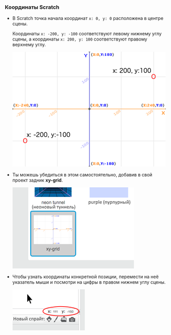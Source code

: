 ### Координаты Scratch

+ В Scratch точка начала координат `x: 0, y: 0` расположена в центре сцены.
    
    Координаты `x: -200, y: -100` соответствуют левому нижнему углу сцены, а координаты `x: 200, y: 100` соответствуют правому верхнему углу.
    
    ![Координаты этапа](images/coordinates-stage.png)

+ Ты можешь убедиться в этом самостоятельно, добавив в свой проект задник **xy-grid**.
    
    ![Координаты этапа](images/coordinates-backdrop.png)

+ Чтобы узнать координаты конкретной позиции, перемести на неё указатель мыши и посмотри на цифры в правом нижнем углу сцены.
    
    ![Чтение координат](images/coordinates-xy-example.png)